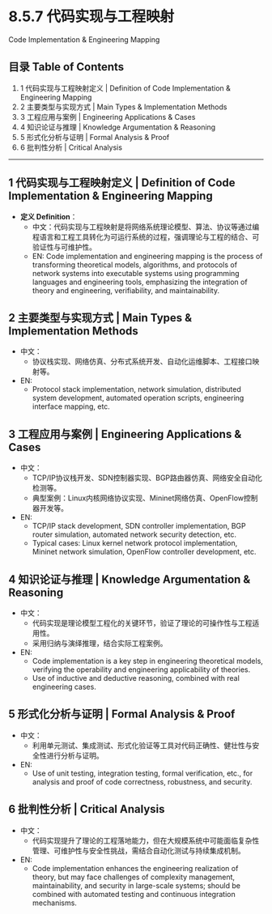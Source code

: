 # 8.5.7 代码实现与工程映射

Code Implementation & Engineering Mapping

## 目录 Table of Contents

1. 1 代码实现与工程映射定义 | Definition of Code Implementation & Engineering Mapping
2. 2 主要类型与实现方式 | Main Types & Implementation Methods
3. 3 工程应用与案例 | Engineering Applications & Cases
4. 4 知识论证与推理 | Knowledge Argumentation & Reasoning
5. 5 形式化分析与证明 | Formal Analysis & Proof
6. 6 批判性分析 | Critical Analysis

---

## 1 代码实现与工程映射定义 | Definition of Code Implementation & Engineering Mapping

- **定义 Definition**：
  - 中文：代码实现与工程映射是将网络系统理论模型、算法、协议等通过编程语言和工程工具转化为可运行系统的过程，强调理论与工程的结合、可验证性与可维护性。
  - EN: Code implementation and engineering mapping is the process of transforming theoretical models, algorithms, and protocols of network systems into executable systems using programming languages and engineering tools, emphasizing the integration of theory and engineering, verifiability, and maintainability.

## 2 主要类型与实现方式 | Main Types & Implementation Methods

- 中文：
  - 协议栈实现、网络仿真、分布式系统开发、自动化运维脚本、工程接口映射等。
- EN:
  - Protocol stack implementation, network simulation, distributed system development, automated operation scripts, engineering interface mapping, etc.

## 3 工程应用与案例 | Engineering Applications & Cases

- 中文：
  - TCP/IP协议栈开发、SDN控制器实现、BGP路由器仿真、网络安全自动化检测等。
  - 典型案例：Linux内核网络协议实现、Mininet网络仿真、OpenFlow控制器开发等。
- EN:
  - TCP/IP stack development, SDN controller implementation, BGP router simulation, automated network security detection, etc.
  - Typical cases: Linux kernel network protocol implementation, Mininet network simulation, OpenFlow controller development, etc.

## 4 知识论证与推理 | Knowledge Argumentation & Reasoning

- 中文：
  - 代码实现是理论模型工程化的关键环节，验证了理论的可操作性与工程适用性。
  - 采用归纳与演绎推理，结合实际工程案例。
- EN:
  - Code implementation is a key step in engineering theoretical models, verifying the operability and engineering applicability of theories.
  - Use of inductive and deductive reasoning, combined with real engineering cases.

## 5 形式化分析与证明 | Formal Analysis & Proof

- 中文：
  - 利用单元测试、集成测试、形式化验证等工具对代码正确性、健壮性与安全性进行分析与证明。
- EN:
  - Use of unit testing, integration testing, formal verification, etc., for analysis and proof of code correctness, robustness, and security.

## 6 批判性分析 | Critical Analysis

- 中文：
  - 代码实现提升了理论的工程落地能力，但在大规模系统中可能面临复杂性管理、可维护性与安全性挑战，需结合自动化测试与持续集成机制。
- EN:
  - Code implementation enhances the engineering realization of theory, but may face challenges of complexity management, maintainability, and security in large-scale systems; should be combined with automated testing and continuous integration mechanisms.
